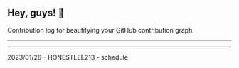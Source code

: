 ## Hey, guys! 👋

Contribution log for beautifying your GitHub contribution graph.

---



---

2023/01/26 - HONESTLEE213 - schedule